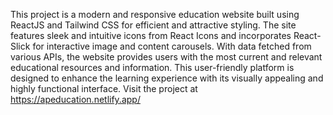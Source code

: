
This project is a modern and responsive education website built using ReactJS and Tailwind CSS for efficient and attractive styling. 
The site features sleek and intuitive icons from React Icons and incorporates React-Slick for interactive image and content carousels.
With data fetched from various APIs, the website provides users with the most current and relevant educational resources and information.
This user-friendly platform is designed to enhance the learning experience with its visually appealing and highly functional interface.
Visit the project at https://apeducation.netlify.app/
